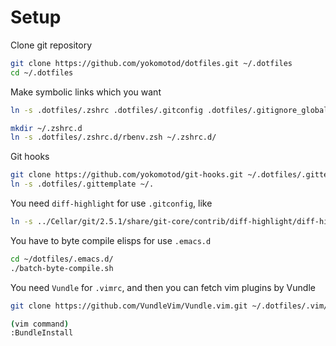 # Setup

Clone git repository

```sh
git clone https://github.com/yokomotod/dotfiles.git ~/.dotfiles
cd ~/.dotfiles
```

Make symbolic links which you want

```sh
ln -s .dotfiles/.zshrc .dotfiles/.gitconfig .dotfiles/.gitignore_global .dotfiles/.gemrc ~/.

mkdir ~/.zshrc.d
ln -s .dotfiles/.zshrc.d/rbenv.zsh ~/.zshrc.d/
```

Git hooks

```sh
git clone https://github.com/yokomotod/git-hooks.git ~/.dotfiles/.gittemplate/hooks
ln -s .dotfiles/.gittemplate ~/.
```

You need `diff-highlight` for use `.gitconfig`, like

```sh
ln -s ../Cellar/git/2.5.1/share/git-core/contrib/diff-highlight/diff-highlight /usr/local/bin/
```

You have to byte compile elisps for use `.emacs.d`

```sh
cd ~/dotfiles/.emacs.d/
./batch-byte-compile.sh
```


You need `Vundle` for `.vimrc`, and then you can fetch vim plugins by Vundle

```sh
git clone https://github.com/VundleVim/Vundle.vim.git ~/.dotfiles/.vim/bundle/Vundle.vim

(vim command)
:BundleInstall
```
